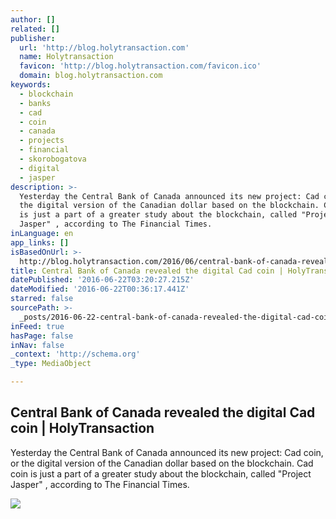 ```yaml
---
author: []
related: []
publisher:
  url: 'http://blog.holytransaction.com'
  name: Holytransaction
  favicon: 'http://blog.holytransaction.com/favicon.ico'
  domain: blog.holytransaction.com
keywords:
  - blockchain
  - banks
  - cad
  - coin
  - canada
  - projects
  - financial
  - skorobogatova
  - digital
  - jasper
description: >-
  Yesterday the Central Bank of Canada announced its new project: Cad coin, or
  the digital version of the Canadian dollar based on the blockchain. Cad coin
  is just a part of a greater study about the blockchain, called "Project
  Jasper" , according to The Financial Times.
inLanguage: en
app_links: []
isBasedOnUrl: >-
  http://blog.holytransaction.com/2016/06/central-bank-of-canada-revealed-digital.html
title: Central Bank of Canada revealed the digital Cad coin | HolyTransaction
datePublished: '2016-06-22T03:20:27.215Z'
dateModified: '2016-06-22T00:36:17.441Z'
starred: false
sourcePath: >-
  _posts/2016-06-22-central-bank-of-canada-revealed-the-digital-cad-coin-or-holyt.md
inFeed: true
hasPage: false
inNav: false
_context: 'http://schema.org'
_type: MediaObject

---
```

<article style=""><h1>Central Bank of Canada revealed the digital Cad coin | HolyTransaction</h1><p>Yesterday the Central Bank of Canada announced its new project: Cad coin, or the digital version of the Canadian dollar based on the blockchain. Cad coin is just a part of a greater study about the blockchain, called "Project Jasper" , according to The Financial Times.</p><img src="https://3.bp.blogspot.com/-ERNNlW_oT3k/V2nSMa9tMFI/AAAAAAAAAjk/rrXIkl_xvRM8UlOk-cmz6mmGq4zqKk47wCLcB/w1200-h630-p-nu/canada-1555109.jpg" /></article>